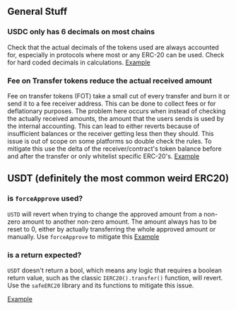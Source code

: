 
## General Stuff

### USDC only has 6 decimals on most chains
Check that the actual decimals of the tokens used are always accounted for, especially in protocols where most or any ERC-20 can be used. Check for hard coded decimals in calculations. 
[Example](https://solodit.cyfrin.io/?b=false&f=&ff=&i=HIGH%2CMEDIUM&l=&maxf=&minf=&p=1&pc=&pn=&qs=1&r=true&rf=alltime&rs=1&s=usdc+decimals&sd=Desc&sf=Recency&t=&u=&ur=true)

### Fee on Transfer tokens reduce the actual received amount
Fee on transfer tokens (FOT) take a small cut of every transfer and burn it or send it to a fee receiver address. This can be done to collect fees or for deflationary purposes. The problem here occurs when instead of checking the actually received amounts, the amount that the users sends is used by the internal accounting. This can lead to either reverts because of insufficient balances or the receiver getting less then they should. This issue is out of scope on some platforms so double check the rules. To mitigate this use the delta of the receiver/contract's token balance before and after the transfer or only whitelist specific ERC-20's.
[Example](https://solodit.cyfrin.io/issues/m-02-incorrect-receipt-token-minting-for-fee-on-transfer-tokens-shieldify-none-multipli-markdown)

## USDT (definitely the most common weird ERC20)

### is `forceApprove` used?
`USTD` will revert when trying to change the approved amount from a non-zero amount to another non-zero amount. The amount always has to be reset to 0, either by actually transferring the whole approved amount or manually. Use `forceApprove` to mitigate this
[Example](https://solodit.cyfrin.io/issues/some-contracts-might-not-work-properly-with-usdt-allowance-openzeppelin-none-across-audit-markdown)

### is a return expected?
`USDT` doesn't return a bool, which means any logic that requires a boolean return value, such as the classic `IERC20().transfer()` function, will revert. Use the `safeERC20` library and its functions to mitigate this issue.

[Example](https://solodit.cyfrin.io/issues/usdt-cannot-be-withdrawn-from-aavev3yieldmanager-cantina-none-level-money-pdf)

